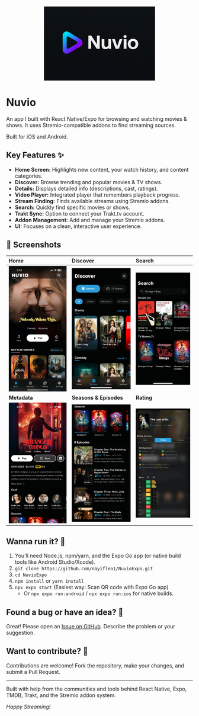 <p align="center">
  <img src="assets/titlelogo.png" alt="Nuvio Logo" width="300"/>
</p>

# Nuvio

An app I built with React Native/Expo for browsing and watching movies & shows. It uses Stremio-compatible addons to find streaming sources.

Built for iOS and Android.

## Key Features ✨

*   **Home Screen:** Highlights new content, your watch history, and content categories.
*   **Discover:** Browse trending and popular movies & TV shows.
*   **Details:** Displays detailed info (descriptions, cast, ratings).
*   **Video Player:** Integrated player that remembers playback progress.
*   **Stream Finding:** Finds available streams using Stremio addons.
*   **Search:** Quickly find specific movies or shows.
*   **Trakt Sync:** Option to connect your Trakt.tv account.
*   **Addon Management:** Add and manage your Stremio addons.
*   **UI:** Focuses on a clean, interactive user experience.

## 📸 Screenshots

| Home                                       | Discover                                   | Search                                   |
| :----------------------------------------- | :----------------------------------------- | :--------------------------------------- |
| ![Home](src/assets/home.jpg)               | ![Discover](src/assets/discover.jpg)       | ![Search](src/assets/search.jpg)         |
| **Metadata**                               | **Seasons & Episodes**                     | **Rating**                               |
| ![Metadata](src/assets/metadascreen.jpg)   | ![Seasons](src/assets/seasonandepisode.jpg)| ![Rating](src/assets/ratingscreen.jpg)   |

## Wanna run it? 🚀

1.  You'll need Node.js, npm/yarn, and the Expo Go app (or native build tools like Android Studio/Xcode).
2.  `git clone https://github.com/nayifleo1/NuvioExpo.git`
3.  `cd NuvioExpo`
4.  `npm install` or `yarn install`
5.  `npx expo start` (Easiest way: Scan QR code with Expo Go app)
    *   Or `npx expo run:android` / `npx expo run:ios` for native builds.

## Found a bug or have an idea? 🐛

Great! Please open an [Issue on GitHub](https://github.com/nayifleo1/NuvioExpo/issues). Describe the problem or your suggestion.

## Want to contribute? 🤝

Contributions are welcome! Fork the repository, make your changes, and submit a Pull Request.

---

Built with help from the communities and tools behind React Native, Expo, TMDB, Trakt, and the Stremio addon system.

*Happy Streaming!* 